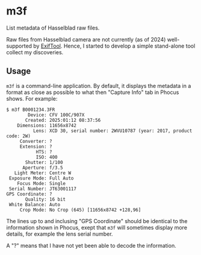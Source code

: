 # m3f

List metadata of Hasselblad raw files.

Raw files from Hasselblad camera are not currently (as of 2024)
well-supported by [ExifTool](https://exiftool.org).
Hence, I started to develop a simple stand-alone tool collect
my discoveries.

## Usage

`m3f` is a command-line application. By default, it displays the
metadata in a format as close as possible to what then "Capture Info"
tab in Phocus shows. For example:

```
$ m3f B0001234.3FR
        Device: CFV 100C/907X
       Created: 2025:01:12 08:37:56
    Dimensions: 11656x8742
          Lens: XCD 30, serial number: 2WVU10787 (year: 2017, product code: 2W)
     Converter: ?
     Extension: ?
           HTS: ?
           ISO: 400
       Shutter: 1/100
      Aperture: f/3.5
   Light Meter: Centre W
 Exposure Mode: Full Auto
    Focus Mode: Single
 Serial Number: JT63001117
GPS Coordinate: ?
       Quality: 16 bit
 White Balance: Auto
     Crop Mode: No Crop (645) [11656x8742 +128,96]
```

The lines up to and inclusing "GPS Coordinate" should be identical to
the information shown in Phocus, exept that `m3f` will sometimes
display more details, for example the lens serial number.

A "?" means that I have not yet been able to decode the information.
